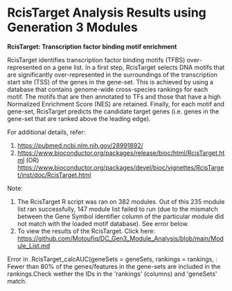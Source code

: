 # RcisTarget Analysis Results using Generation 3 Modules

**RcisTarget: Transcription factor binding motif enrichment**

RcisTarget identifies transcription factor binding motifs (TFBS) over-represented on a gene list. In a first step, RcisTarget selects DNA motifs that are significantly over-represented in the surroundings of the transcription start site (TSS) of the genes in the gene-set. This is achieved by using a database that contains genome-wide cross-species rankings for each motif. The motifs that are then annotated to TFs and those that have a high Normalized Enrichment Score (NES) are retained. Finally, for each motif and gene-set, RcisTarget predicts the candidate target genes (i.e. genes in the gene-set that are ranked above the leading edge).

For additional details, refer:
1. https://pubmed.ncbi.nlm.nih.gov/28991892/
2. https://www.bioconductor.org/packages/release/bioc/html/RcisTarget.html (OR) https://www.bioconductor.org/packages/devel/bioc/vignettes/RcisTarget/inst/doc/RcisTarget.html


Note:
1. The RcisTarget R script was ran on 382 modules. Out of this 235 module list ran successfully, 147 module list failed to run (due to the  mismatch between the Gene Symbol identifier column of the particular module did not match with the loaded motif database).  See error below.
2. To view the results of the RcisTarget. Click here: https://github.com/Motoufiq/DC_Gen3_Module_Analysis/blob/main/Module_List.md


Error in .RcisTarget_calcAUC(geneSets = geneSets, rankings = rankings,  : 
  Fewer than 80% of the genes/features in the gene-sets are included in the rankings.Check wether the IDs in the 'rankings' (columns) and 'geneSets' match.
  
  
  
  
 
